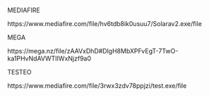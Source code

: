 </p>MEDIAFIRE</p>
</p></p>
<p>https://www.mediafire.com/file/hv6tdb8ik0usuu7/Solarav2.exe/file</p>
</p></p>
</p>MEGA</p>
</p>https://mega.nz/file/zAAVxDhD#DlgH8MbXPFvEgT-7TwO-ka1PHvNdAVWTIIWxNjzf9a0</p>
</p></p>
</p>TESTEO</p>
</p>https://www.mediafire.com/file/3rwx3zdv78ppjzi/test.exe/file</p>
